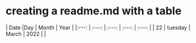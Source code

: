 # creating a readme.md with a table

|  Date    |Day   |  Month  |  Year   |
|:---: |  :---: | :---: | :---: | :---: |
| 22   |  tuesday   |    March   |  2022     |       |